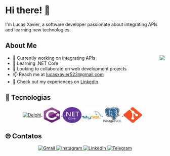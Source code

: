 # Hi there! 👋

I'm Lucas Xavier, a software developer passionate about integrating APIs and learning new technologies.

## About Me
<img align="right" height="180em" src="https://github-readme-stats.vercel.app/api/top-langs/?username=lucasxvr&layout=compact&langs_count=7&theme=dark"/>

- 💼 Currently working on integrating APIs
- 🌱 Learning .NET Core
- 👯 Looking to collaborate on web development projects
- 📫 Reach me at lucasxavier523@gmail.com
- 📄 Check out my experiences on [LinkedIn](https://www.linkedin.com/in/lucas-xavier-89a44120b/)

## 🚀 Tecnologias

<div align="center">
  <a href="https://www.embarcadero.com/br/">
    <img align="center" alt="Delphi" height="50" width="50" src="https://github.com/LucasXvr/LucasXvr/assets/102535454/aaa4d74f-e1bd-46ce-9028-82721b6baf88">
  </a>
  <a href="https://www.microsoft.com/br/">
    <img align="center" alt="C#" height="50" width="60" src="https://github.com/devicons/devicon/blob/master/icons/csharp/csharp-original.svg">
  </a>
  <a href="https://www.microsoft.com/br/">
    <img align="center" alt=".NET Core" height="50" width="60" src="https://github.com/devicons/devicon/blob/master/icons/dotnetcore/dotnetcore-original.svg">
  </a>
  <a href="https://www.mysql.com/">
    <img align="center" alt="MySQL" height="50" width="60" src="https://github.com/devicons/devicon/blob/master/icons/mysql/mysql-original-wordmark.svg">
  </a>
  <a href="https://www.postgresql.org/">
    <img align="center" alt="PostgreSQL" height="50" width="60" src="https://github.com/devicons/devicon/blob/master/icons/postgresql/postgresql-original-wordmark.svg">
  </a>
  <a href="https://git-scm.com/">
    <img align="center" alt="Git" height="50" width="60" src="https://github.com/devicons/devicon/blob/master/icons/git/git-original.svg">
  </a>
</div>

## 🌐 Contatos

<div align="center">
  <a href="mailto:lucasxavier523@gmail.com">
    <img src="https://img.shields.io/badge/-Gmail-%23333?style=for-the-badge&logo=gmail&logoColor=white" alt="Gmail">
  </a>
  <a href="https://www.instagram.com/luucasxvr/" target="_blank">
    <img src="https://img.shields.io/badge/-Instagram-%23E4405F?style=for-the-badge&logo=instagram&logoColor=white" alt="Instagram">
  </a>
  <a href="https://www.linkedin.com/in/lucas-xavier-89a44120b/" target="_blank">
    <img src="https://img.shields.io/badge/-LinkedIn-%230077B5?style=for-the-badge&logo=linkedin&logoColor=white" alt="LinkedIn">
  </a>
  <a href="https://t.me/luucasxvr" target="_blank">
    <img src="https://img.shields.io/badge/Telegram-2CA5E0?style=for-the-badge&logo=telegram&logoColor=white" alt="Telegram">
  </a>
</div>
